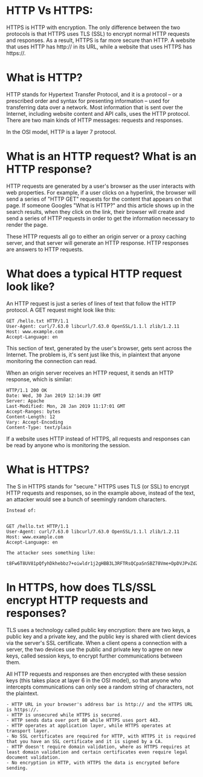 # HTTP Vs HTTPS:
HTTPS is HTTP with encryption. The only difference 
between the two protocols is that HTTPS uses TLS (SSL) 
to encrypt normal HTTP requests and responses. 
As a result, HTTPS is far more secure than HTTP. 
A website that uses HTTP has http:// in its URL, 
while a website that uses HTTPS has https://.

# What is HTTP?
HTTP stands for Hypertext Transfer Protocol, and 
it is a protocol – or a prescribed order and syntax 
for presenting information – used for transferring data 
over a network. Most information that is sent over the 
Internet, including website content and API calls, 
uses the HTTP protocol. There are two main kinds of HTTP 
messages: requests and responses.

In the OSI model, HTTP is a layer 7 protocol.

# What is an HTTP request? What is an HTTP response?
HTTP requests are generated by a user's browser as the 
user interacts with web properties. For example, if a user
clicks on a hyperlink, the browser will send a series of 
"HTTP GET" requests for the content that appears on that 
page. If someone Googles "What is HTTP?" and this article 
shows up in the search results, when they click on the 
link, their browser will create and send a series of 
HTTP requests in order to get the information necessary 
to render the page.

These HTTP requests all go to either an origin server 
or a proxy caching server, and that server will generate 
an HTTP response. HTTP responses are answers to HTTP 
requests.

# What does a typical HTTP request look like?
An HTTP request is just a series of lines of text that 
follow the HTTP protocol. A GET request might look 
like this:
```
GET /hello.txt HTTP/1.1
User-Agent: curl/7.63.0 libcurl/7.63.0 OpenSSL/1.1.l zlib/1.2.11
Host: www.example.com
Accept-Language: en
```
This section of text, generated by the user's browser, 
gets sent across the Internet. The problem is, it's 
sent just like this, in plaintext that anyone monitoring 
the connection can read.

When an origin server receives an HTTP request, it sends 
an HTTP response, which is similar:
```
HTTP/1.1 200 OK
Date: Wed, 30 Jan 2019 12:14:39 GMT
Server: Apache
Last-Modified: Mon, 28 Jan 2019 11:17:01 GMT
Accept-Ranges: bytes
Content-Length: 12
Vary: Accept-Encoding
Content-Type: text/plain
```
If a website uses HTTP instead of HTTPS, all requests 
and responses can be read by anyone who is monitoring 
the session.

# What is HTTPS?
The S in HTTPS stands for "secure." HTTPS uses TLS (or SSL) 
to encrypt HTTP requests and responses, so in the example 
above, instead of the text, an attacker would see a 
bunch of seemingly random characters.
```
Instead of:


GET /hello.txt HTTP/1.1
User-Agent: curl/7.63.0 libcurl/7.63.0 OpenSSL/1.1.l zlib/1.2.11
Host: www.example.com
Accept-Language: en

The attacker sees something like:

t8Fw6T8UV81pQfyhDkhebbz7+oiwldr1j2gHBB3L3RFTRsQCpaSnSBZ78Vme+DpDVJPvZdZUZHpzbbcqmSW1+3xXGs
```

# In HTTPS, how does TLS/SSL encrypt HTTP requests and responses?
TLS uses a technology called public key encryption: there are two keys, a public key and a private key, and the public key is shared with client devices via the server's SSL certificate. When a client opens a connection with a server, the two devices use the public and private key to agree on new keys, called session keys, to encrypt further communications between them.

All HTTP requests and responses are then encrypted with these session keys (this takes place at layer 6 in the OSI model), so that anyone who intercepts communications can only see a random string of characters, not the plaintext.



```
- HTTP URL in your browser's address bar is http:// and the HTTPS URL is https://.
- HTTP is unsecured while HTTPS is secured.
- HTTP sends data over port 80 while HTTPS uses port 443.
- HTTP operates at application layer, while HTTPS operates at transport layer.
- No SSL certificates are required for HTTP, with HTTPS it is required that you have an SSL certificate and it is signed by a CA.
- HTTP doesn't require domain validation, where as HTTPS requires at least domain validation and certain certificates even require legal document validation.
- No encryption in HTTP, with HTTPS the data is encrypted before sending.

```
